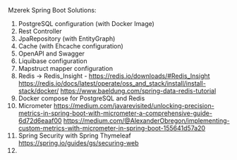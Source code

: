Mzerek Spring Boot Solutions:
1. PostgreSQL configuration (with Docker Image)
2. Rest Controller
3. JpaRepository (with EntityGraph)
4. Cache (with Ehcache configuration)
5. OpenAPI and Swagger
6. Liquibase configuration
7. Mapstruct mapper configuration
8. Redis -> Redis_Insight - https://redis.io/downloads/#Redis_Insight
   https://redis.io/docs/latest/operate/oss_and_stack/install/install-stack/docker/
   https://www.baeldung.com/spring-data-redis-tutorial
9. Docker compose for PostgreSQL and Redis
10. Micrometer 
    https://medium.com/javarevisited/unlocking-precision-metrics-in-spring-boot-with-micrometer-a-comprehensive-guide-6d72d6eaaf00
    https://medium.com/@AlexanderObregon/implementing-custom-metrics-with-micrometer-in-spring-boot-155641d57a20
11. Spring Security with Spring Thymeleaf
    https://spring.io/guides/gs/securing-web
12. 